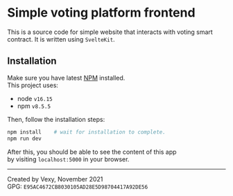# Simple voting platform frontend
This is a source code for simple website that interacts with voting smart contract. It is written using `SvelteKit`.

## Installation
Make sure you have latest [NPM](https://www.npmjs.com/) installed.  
This project uses:
- node `v16.15`
- npm `v8.5.5`

Then, follow the installation steps:
```bash
npm install    # wait for installation to complete.
npm run dev
```

After this, you should be able to see the content of this app  
by visiting `localhost:5000` in your browser.

---
Created by Vexy, November 2021  
GPG: `E95AC4672CB8030105AD28E5D98704417A92DE56`

